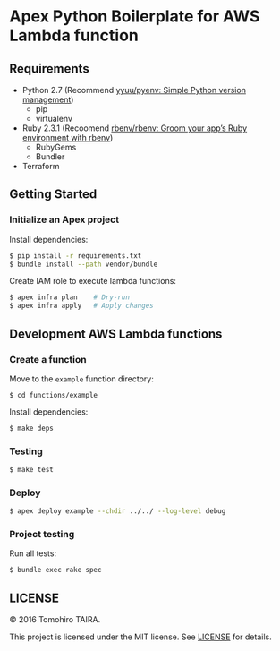 Apex Python Boilerplate for AWS Lambda function
================================================================================


Requirements
--------------------------------------------------------------------------------

- Python 2.7 (Recommend [yyuu/pyenv: Simple Python version management](https://github.com/yyuu/pyenv))
    - pip
    - virtualenv
- Ruby 2.3.1 (Recoomend [rbenv/rbenv: Groom your app’s Ruby environment with rbenv](https://github.com/rbenv/rbenv))
    - RubyGems
    - Bundler
- Terraform


Getting Started
--------------------------------------------------------------------------------

### Initialize an Apex project

Install dependencies:

```sh
$ pip install -r requirements.txt
$ bundle install --path vendor/bundle
```

Create IAM role to execute lambda functions:

```sh
$ apex infra plan    # Dry-run
$ apex infra apply   # Apply changes
```


Development AWS Lambda functions
--------------------------------------------------------------------------------

### Create a function

Move to the `example` function directory:

```
$ cd functions/example
```

Install dependencies:

```sh
$ make deps
```

### Testing

```sh
$ make test
```

### Deploy

```sh
$ apex deploy example --chdir ../../ --log-level debug
```


### Project testing

Run all tests:

```sh
$ bundle exec rake spec
```


LICENSE
--------------------------------------------------------------------------------

&copy; 2016 Tomohiro TAIRA.

This project is licensed under the MIT license. See [LICENSE](LICENSE) for details.

